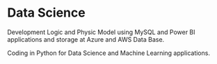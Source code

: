 <h1> Data Science </h1>
Development Logic and Physic Model using MySQL and Power BI applications and storage at Azure and AWS Data Base.

Coding in Python for Data Science and Machine Learning applications.

